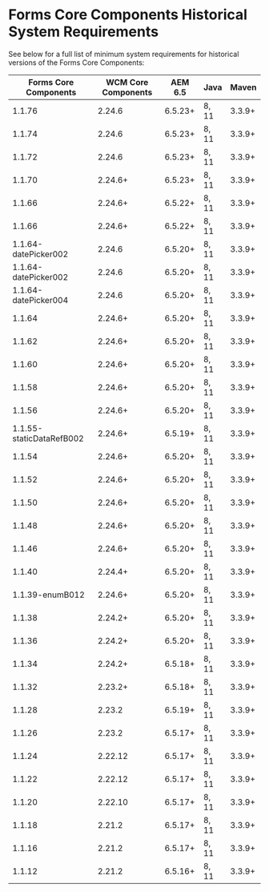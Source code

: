 # Forms Core Components Historical System Requirements

See below for a full list of minimum system requirements for historical versions of the Forms Core Components:


| Forms Core Components | WCM Core Components | AEM 6.5 | Java  | Maven  |  
|-----------------------|---------------------|---------| ----- | ------ |
| 1.1.76                | 2.24.6             | 6.5.23+ | 8, 11 | 3.3.9+ |
| 1.1.74                | 2.24.6             | 6.5.23+ | 8, 11 | 3.3.9+ |
| 1.1.72                | 2.24.6             | 6.5.23+ | 8, 11 | 3.3.9+ |
| 1.1.70                | 2.24.6+             | 6.5.23+ | 8, 11 | 3.3.9+ |
| 1.1.66                | 2.24.6+             | 6.5.22+ | 8, 11 | 3.3.9+ |
| 1.1.66                | 2.24.6+             | 6.5.22+ | 8, 11 | 3.3.9+ |
| 1.1.64-datePicker002                | 2.24.6             | 6.5.20+ | 8, 11 | 3.3.9+ |
| 1.1.64-datePicker002                | 2.24.6             | 6.5.20+ | 8, 11 | 3.3.9+ |
| 1.1.64-datePicker004                | 2.24.6             | 6.5.20+ | 8, 11 | 3.3.9+ |
| 1.1.64                | 2.24.6+             | 6.5.20+ | 8, 11 | 3.3.9+ |
| 1.1.62                | 2.24.6+             | 6.5.20+ | 8, 11 | 3.3.9+ |
| 1.1.60                | 2.24.6+             | 6.5.20+ | 8, 11 | 3.3.9+ |
| 1.1.58                | 2.24.6+             | 6.5.20+ | 8, 11 | 3.3.9+ |
| 1.1.56                | 2.24.6+             | 6.5.20+ | 8, 11 | 3.3.9+ |
| 1.1.55-staticDataRefB002                | 2.24.6+             | 6.5.19+ | 8, 11 | 3.3.9+ |
| 1.1.54                | 2.24.6+             | 6.5.20+ | 8, 11 | 3.3.9+ |
| 1.1.52                | 2.24.6+             | 6.5.20+ | 8, 11 | 3.3.9+ |
| 1.1.50                | 2.24.6+             | 6.5.20+ | 8, 11 | 3.3.9+ |
| 1.1.48                | 2.24.6+             | 6.5.20+ | 8, 11 | 3.3.9+ |
| 1.1.46                | 2.24.6+             | 6.5.20+ | 8, 11 | 3.3.9+ |
| 1.1.40                | 2.24.4+              | 6.5.20+ | 8, 11 | 3.3.9+ |
| 1.1.39-enumB012                | 2.24.6+             | 6.5.20+ | 8, 11 | 3.3.9+ |
| 1.1.38                | 2.24.2+              | 6.5.20+ | 8, 11 | 3.3.9+ |
| 1.1.36                | 2.24.2+              | 6.5.20+ | 8, 11 | 3.3.9+ |
| 1.1.34                | 2.24.2+              | 6.5.18+ | 8, 11 | 3.3.9+ |
| 1.1.32                | 2.23.2+              | 6.5.18+ | 8, 11 | 3.3.9+ |
| 1.1.28                | 2.23.2              | 6.5.19+ | 8, 11 | 3.3.9+ |
| 1.1.26                | 2.23.2              | 6.5.17+ | 8, 11 | 3.3.9+ |
| 1.1.24                | 2.22.12             | 6.5.17+ | 8, 11 | 3.3.9+ |
| 1.1.22                | 2.22.12             | 6.5.17+ | 8, 11 | 3.3.9+ |
| 1.1.20                | 2.22.10             | 6.5.17+ | 8, 11 | 3.3.9+ |
| 1.1.18                | 2.21.2              | 6.5.17+ | 8, 11 | 3.3.9+ |
| 1.1.16                | 2.21.2              | 6.5.17+ | 8, 11 | 3.3.9+ |
| 1.1.12                | 2.21.2              | 6.5.16+ | 8, 11 | 3.3.9+ |

